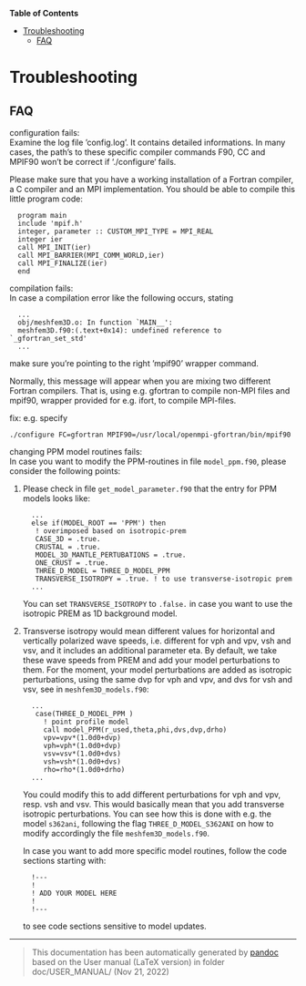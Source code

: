 **Table of Contents**

- [Troubleshooting](#cha:Troubleshooting)
  - [FAQ](#faq)

Troubleshooting
===============

FAQ
---

configuration fails:  
Examine the log file ’config.log’. It contains detailed informations. In many cases, the path’s to these specific compiler commands F90, CC and MPIF90 won’t be correct if ‘./configure‘ fails.

Please make sure that you have a working installation of a Fortran compiler, a C compiler and an MPI implementation. You should be able to compile this little program code:

      program main
      include 'mpif.h'
      integer, parameter :: CUSTOM_MPI_TYPE = MPI_REAL
      integer ier
      call MPI_INIT(ier)
      call MPI_BARRIER(MPI_COMM_WORLD,ier)
      call MPI_FINALIZE(ier)
      end

compilation fails:  
In case a compilation error like the following occurs, stating

      ...
      obj/meshfem3D.o: In function `MAIN__':
      meshfem3D.f90:(.text+0x14): undefined reference to `_gfortran_set_std'
      ...

make sure you’re pointing to the right ’mpif90’ wrapper command.

Normally, this message will appear when you are mixing two different Fortran compilers. That is, using e.g. gfortran to compile non-MPI files and mpif90, wrapper provided for e.g. ifort, to compile MPI-files.

fix: e.g. specify

    ./configure FC=gfortran MPIF90=/usr/local/openmpi-gfortran/bin/mpif90

changing PPM model routines fails:  
In case you want to modify the PPM-routines in file `model_ppm.f90`, please consider the following points:

1.  Please check in file `get_model_parameter.f90` that the entry for PPM models looks like:

          ...
          else if(MODEL_ROOT == 'PPM') then
           ! overimposed based on isotropic-prem
           CASE_3D = .true.
           CRUSTAL = .true.
           MODEL_3D_MANTLE_PERTUBATIONS = .true.
           ONE_CRUST = .true.
           THREE_D_MODEL = THREE_D_MODEL_PPM
           TRANSVERSE_ISOTROPY = .true. ! to use transverse-isotropic prem
          ...

    You can set `TRANSVERSE_ISOTROPY` to `.false.` in case you want to use the isotropic PREM as 1D background model.

2.  Transverse isotropy would mean different values for horizontal and vertically polarized wave speeds, i.e. different for vph and vpv, vsh and vsv, and it includes an additional parameter eta. By default, we take these wave speeds from PREM and add your model perturbations to them. For the moment, your model perturbations are added as isotropic perturbations, using the same dvp for vph and vpv, and dvs for vsh and vsv, see in `meshfem3D_models.f90`:

          ...
           case(THREE_D_MODEL_PPM )
             ! point profile model
             call model_PPM(r_used,theta,phi,dvs,dvp,drho)
             vpv=vpv*(1.0d0+dvp)
             vph=vph*(1.0d0+dvp)
             vsv=vsv*(1.0d0+dvs)
             vsh=vsh*(1.0d0+dvs)
             rho=rho*(1.0d0+drho)
          ...

    You could modify this to add different perturbations for vph and vpv, resp. vsh and vsv. This would basically mean that you add transverse isotropic perturbations. You can see how this is done with e.g. the model `s362ani`, following the flag `THREE_D_MODEL_S362ANI` on how to modify accordingly the file `meshfem3D_models.f90`.

    In case you want to add more specific model routines, follow the code sections starting with:

          !---
          !
          ! ADD YOUR MODEL HERE
          !
          !---

    to see code sections sensitive to model updates.

-----
> This documentation has been automatically generated by [pandoc](http://www.pandoc.org)
> based on the User manual (LaTeX version) in folder doc/USER_MANUAL/
> (Nov 21, 2022)

